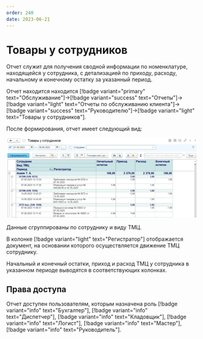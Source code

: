 ```yaml
---
order: 240
date: 2023-06-21
---
```

# Товары у сотрудников

Отчет служит для получения сводной информации по номенклатуре, находящейся у сотрудника, с детализацией по приходу, расходу, начальному и конечному остатку за указанный период.

Отчет находится находится [!badge variant="primary" text="Обслуживание"]->[!badge variant="success" text="Отчеты"]->[!badge variant="light" text="Отчеты по обслуживанию клиента"]->[!badge variant="success" text="Руководителю"]->[!badge variant="light" text="Товары у сотрудников"].

После формирования, отчет имеет следующий вид:

![Товары у сотрудников](/images/Отчет_товары_у_сотрудников.jpg)

Данные сгруппированы по сотруднику и виду ТМЦ.

В колонке [!badge variant="light" text="Регистратор"] отображается документ, на основании которого осуществляется движение ТМЦ сотруднику.

Начальный и конечный остатки, приход и расход ТМЦ у сотрудника в указанном периоде выводятся в соответствующих колонках.

## Права доступа

Отчет доступен пользователям, которым назначена роль [!badge variant="info" text="Бухгалтер"], [!badge variant="info" text="Диспетчер"], [!badge variant="info" text="Кладовщик"], [!badge variant="info" text="Логист"], [!badge variant="info" text="Мастер"], [!badge variant="info" text="Руководитель"].